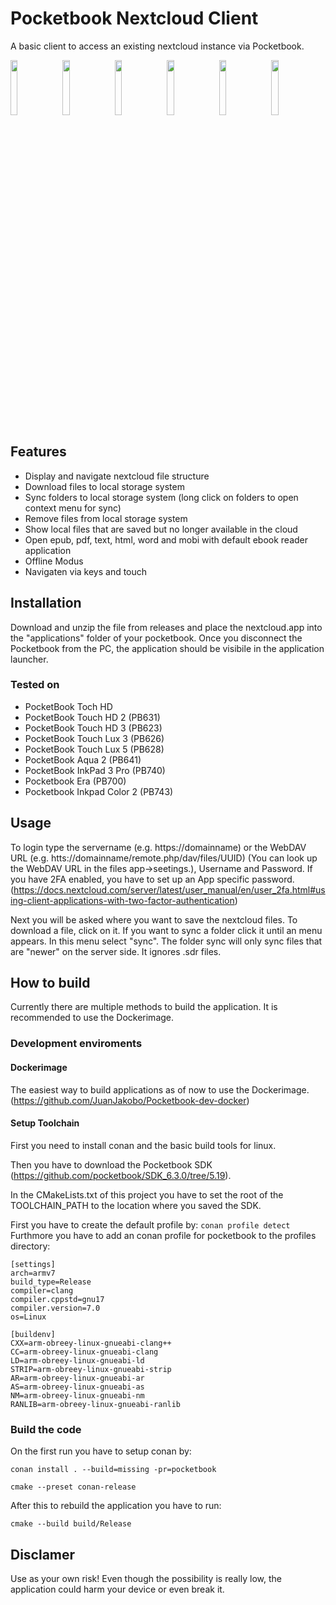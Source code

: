 # Pocketbook Nextcloud Client
A basic client to access an existing nextcloud instance via Pocketbook.

<img src="/screenshots/loginScreen.bmp" width="15%" height="15%">&nbsp;&nbsp;<img src="/screenshots/chooseStorageLocation.bmp" width="15%" height="15%">&nbsp;&nbsp;<img src="/screenshots/startScreen.bmp" width="15%" height="15%">&nbsp;&nbsp;<img src="/screenshots/menu.bmp" width="15%" height="15%">&nbsp;&nbsp;<img src="/screenshots/folderDialog.bmp" width="15%" height="15%">&nbsp;&nbsp;<img src="/screenshots/fileDialog.bmp" width="15%" height="15%">

## Features
* Display and navigate nextcloud file structure
* Download files to local storage system
* Sync folders to local storage system (long click on folders to open context menu for sync)
* Remove files from local storage system
* Show local files that are saved but no longer available in the cloud
* Open epub, pdf, text, html, word and mobi with default ebook reader application
* Offline Modus
* Navigaten via keys and touch

## Installation
Download and unzip the file from releases and place the nextcloud.app into the "applications" folder of your pocketbook. Once you disconnect the Pocketbook from the PC, the application should be visibile in the application launcher.

### Tested on
* PocketBook Toch HD
* PocketBook Touch HD 2 (PB631)
* PocketBook Touch HD 3 (PB623)
* PocketBook Touch Lux 3 (PB626)
* PocketBook Touch Lux 5 (PB628)
* PocketBook Aqua 2 (PB641)
* PocketBook InkPad 3 Pro (PB740)
* Pocketbook Era (PB700)
* Pocketbook Inkpad Color 2 (PB743)

## Usage
To login type the servername (e.g. https://domainname) or the WebDAV URL (e.g. htts://domainname/remote.php/dav/files/UUID) (You can look up the WebDAV URL in the files app->seetings.), Username and Password. If you have 2FA enabled, you have to set up an App specific password. (https://docs.nextcloud.com/server/latest/user_manual/en/user_2fa.html#using-client-applications-with-two-factor-authentication)

Next you will be asked where you want to save the nextcloud files. To download a file, click on it. If you want to sync a folder click it until an menu appears. In this menu select "sync". The folder sync will only sync files that are "newer" on the server side. It ignores .sdr files.

## How to build
Currently there are multiple methods to build the application. It is recommended to use the Dockerimage.

### Development enviroments

#### Dockerimage
The easiest way to build applications as of now to use the Dockerimage. (https://github.com/JuanJakobo/Pocketbook-dev-docker)

#### Setup Toolchain
First you need to install conan and the basic build tools for linux.

Then you have to download the Pocketbook SDK (https://github.com/pocketbook/SDK_6.3.0/tree/5.19).

In the CMakeLists.txt of this project you have to set the root of the TOOLCHAIN_PATH to the location where you saved the SDK.

First you have to create the default profile by:
`conan profile detect`
Furthmore you have to add an conan profile for pocketbook to the profiles directory:

```
[settings]
arch=armv7
build_type=Release
compiler=clang
compiler.cppstd=gnu17
compiler.version=7.0
os=Linux

[buildenv]
CXX=arm-obreey-linux-gnueabi-clang++
CC=arm-obreey-linux-gnueabi-clang
LD=arm-obreey-linux-gnueabi-ld
STRIP=arm-obreey-linux-gnueabi-strip
AR=arm-obreey-linux-gnueabi-ar
AS=arm-obreey-linux-gnueabi-as
NM=arm-obreey-linux-gnueabi-nm
RANLIB=arm-obreey-linux-gnueabi-ranlib
```

### Build the code
On the first run you have to setup conan by:

`conan install . --build=missing -pr=pocketbook`

`cmake --preset conan-release`

After this to rebuild the application you have to run:

`cmake --build build/Release`

## Disclamer
Use as your own risk!
Even though the possibility is really low, the application could harm your device or even break it.
